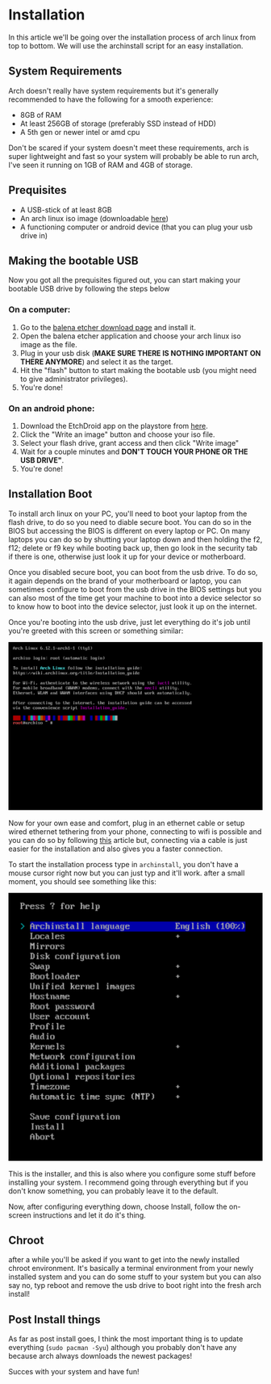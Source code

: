# Installation
In this article we'll be going over the installation process of arch linux from top to bottom. We will use the 
archinstall script for an easy installation.

## System Requirements
Arch doesn't really have system requirements but it's generally recommended to have the following for a smooth experience:
- 8GB of RAM
- At least 256GB of storage (preferably SSD instead of HDD)
- A 5th gen or newer intel or amd cpu

Don't be scared if your system doesn't meet these requirements, arch is super lightweight and fast so your system will probably be able to run arch, I've seen it running on 1GB of RAM and 4GB of storage.

## Prequisites
- A USB-stick of at least 8GB
- An arch linux iso image (downloadable [here](https://archlinux.org/download/))
- A functioning computer or android device (that you can plug your usb drive in)

## Making the bootable USB
Now you got all the prequisites figured out, you can start making your bootable USB drive by following the steps below
### On a computer: 
1. Go to the [balena etcher download page](https://etcher.balena.io/#download-etcher) and install it.
2. Open the balena etcher application and choose your arch linux iso image as the file.
3. Plug in your usb disk (**MAKE SURE THERE IS NOTHING IMPORTANT ON THERE ANYMORE**) and select it as the target.
4. Hit the "flash" button to start making the bootable usb (you might need to give administrator privileges).
5. You're done!
### On an android phone:
1. Download the EtchDroid app on the playstore from [here](https://play.google.com/store/apps/details?id=eu.depau.etchdroid&pli=1).
2. Click the "Write an image" button and choose your iso file.
3. Select your flash drive, grant access and then click "Write image"
4. Wait for a couple minutes and **DON'T TOUCH YOUR PHONE OR THE USB DRIVE"**.
5. You're done!

## Installation Boot
To install arch linux on your PC, you'll need to boot your laptop from the flash drive, to do so you need to diable secure boot. You can do so in the BIOS but accessing the BIOS is different on every laptop or PC. On many laptops you can do so by shutting your laptop down and then holding the f2, f12; delete or f9 key while booting back up, then go look in the security tab if there is one, otherwise just look it up for your device or motherboard.

Once you disabled secure boot, you can boot from the usb drive. To do so, it again depends on the brand of your motherboard or laptop, you can sometimes configure to boot from the usb drive in the BIOS settings but you can also most of the time get your machine to boot into a device selector so to know how to boot into the device selector, just look it up on the internet.

Once you're booting into the usb drive, just let everything do it's job until you're greeted with this screen or something similar:

![](images/iso_greeter.png)

Now for your own ease and comfort, plug in an ethernet cable or setup wired ethernet tethering from your phone, connecting to wifi is possible and you can do so by following [this](/docs/wifi.md) article but, connecting via a cable is just easier for the installation and also gives you a faster connection.

To start the installation process type in ```archinstall```, you don't have a mouse cursor right now but you can just typ and it'll work. after a small moment, you should see something like this:

![](images/archinstall.png)

This is the installer, and this is also where you configure some stuff before installing your system. I recommend going through everything but if you don't know something, you can probably leave it to the default.

Now, after configuring everything down, choose Install, follow the on-screen instructions and let it do it's thing.

## Chroot
after a while you'll be asked if you want to get into the newly installed chroot environment. It's basically a terminal environment from your newly installed system and you can do some stuff to your system but you can also say no, typ reboot and remove the usb drive to boot right into the fresh arch install!

## Post Install things
As far as post install goes, I think the most important thing is to update everything (```sudo pacman -Syu```) although you probably don't have any because arch always downloads the newest packages!

Succes with your system and have fun!
